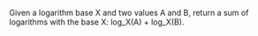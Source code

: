 Given a logarithm base X and two values A and B, return a sum of logarithms with the base X: log_X(A) + log_X(B).